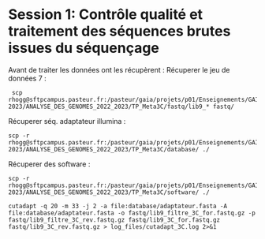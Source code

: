 # Session 1: Contrôle qualité et traitement des séquences brutes issues du séquençage

Avant de traiter les données ont les récupèrent :
  Récuperer le jeu de données 7 : 
 ```
  scp rhogg@sftpcampus.pasteur.fr:/pasteur/gaia/projets/p01/Enseignements/GAIA_ENSEIGNEMENTS/2022-2023/ANALYSE_DES_GENOMES_2022_2023/TP_Meta3C/fastq/lib9_* fastq/
   ```
  Récuperer séq. adaptateur illumina : 
   ```
  scp -r rhogg@sftpcampus.pasteur.fr:/pasteur/gaia/projets/p01/Enseignements/GAIA_ENSEIGNEMENTS/2022-2023/ANALYSE_DES_GENOMES_2022_2023/TP_Meta3C/database/ ./
   ```
  Récuperer des software : 
   ```
  scp -r rhogg@sftpcampus.pasteur.fr:/pasteur/gaia/projets/p01/Enseignements/GAIA_ENSEIGNEMENTS/2022-2023/ANALYSE_DES_GENOMES_2022_2023/TP_Meta3C/software/ ./
   ```


```
cutadapt -q 20 -m 33 -j 2 -a file:database/adaptateur.fasta -A file:database/adaptateur.fasta -o fastq/lib9_filtre_3C_for.fastq.gz -p fastq/lib9_filtre_3C_rev.fastq.gz fastq/lib9_3C_for.fastq.gz fastq/lib9_3C_rev.fastq.gz > log_files/cutadapt_3C.log 2>&1
```

